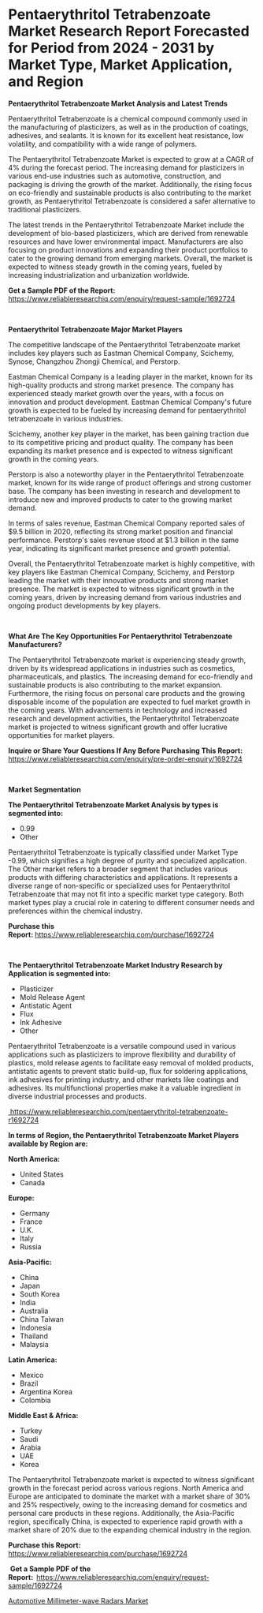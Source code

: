 <p><h1>Pentaerythritol Tetrabenzoate Market Research Report Forecasted for Period from 2024 -  2031 by Market Type, Market Application, and Region</h1></p><p><strong>Pentaerythritol Tetrabenzoate Market Analysis and Latest Trends</strong></p>
<p><p>Pentaerythritol Tetrabenzoate is a chemical compound commonly used in the manufacturing of plasticizers, as well as in the production of coatings, adhesives, and sealants. It is known for its excellent heat resistance, low volatility, and compatibility with a wide range of polymers.</p><p>The Pentaerythritol Tetrabenzoate Market is expected to grow at a CAGR of 4% during the forecast period. The increasing demand for plasticizers in various end-use industries such as automotive, construction, and packaging is driving the growth of the market. Additionally, the rising focus on eco-friendly and sustainable products is also contributing to the market growth, as Pentaerythritol Tetrabenzoate is considered a safer alternative to traditional plasticizers.</p><p>The latest trends in the Pentaerythritol Tetrabenzoate Market include the development of bio-based plasticizers, which are derived from renewable resources and have lower environmental impact. Manufacturers are also focusing on product innovations and expanding their product portfolios to cater to the growing demand from emerging markets. Overall, the market is expected to witness steady growth in the coming years, fueled by increasing industrialization and urbanization worldwide.</p></p>
<p><strong>Get a Sample PDF of the Report:&nbsp;</strong> <a href="https://www.reliableresearchiq.com/enquiry/request-sample/1692724">https://www.reliableresearchiq.com/enquiry/request-sample/1692724</a></p>
<p>&nbsp;</p>
<p><strong>Pentaerythritol Tetrabenzoate Major Market Players</strong></p>
<p><p>The competitive landscape of the Pentaerythritol Tetrabenzoate market includes key players such as Eastman Chemical Company, Scichemy, Synose, Changzhou Zhongji Chemical, and Perstorp. </p><p>Eastman Chemical Company is a leading player in the market, known for its high-quality products and strong market presence. The company has experienced steady market growth over the years, with a focus on innovation and product development. Eastman Chemical Company's future growth is expected to be fueled by increasing demand for pentaerythritol tetrabenzoate in various industries.</p><p>Scichemy, another key player in the market, has been gaining traction due to its competitive pricing and product quality. The company has been expanding its market presence and is expected to witness significant growth in the coming years. </p><p>Perstorp is also a noteworthy player in the Pentaerythritol Tetrabenzoate market, known for its wide range of product offerings and strong customer base. The company has been investing in research and development to introduce new and improved products to cater to the growing market demand.</p><p>In terms of sales revenue, Eastman Chemical Company reported sales of $9.5 billion in 2020, reflecting its strong market position and financial performance. Perstorp's sales revenue stood at $1.3 billion in the same year, indicating its significant market presence and growth potential.</p><p>Overall, the Pentaerythritol Tetrabenzoate market is highly competitive, with key players like Eastman Chemical Company, Scichemy, and Perstorp leading the market with their innovative products and strong market presence. The market is expected to witness significant growth in the coming years, driven by increasing demand from various industries and ongoing product developments by key players.</p></p>
<p>&nbsp;</p>
<p><strong>What Are The Key Opportunities For Pentaerythritol Tetrabenzoate Manufacturers?</strong></p>
<p><p>The Pentaerythritol Tetrabenzoate market is experiencing steady growth, driven by its widespread applications in industries such as cosmetics, pharmaceuticals, and plastics. The increasing demand for eco-friendly and sustainable products is also contributing to the market expansion. Furthermore, the rising focus on personal care products and the growing disposable income of the population are expected to fuel market growth in the coming years. With advancements in technology and increased research and development activities, the Pentaerythritol Tetrabenzoate market is projected to witness significant growth and offer lucrative opportunities for market players.</p></p>
<p><strong>Inquire or Share Your Questions If Any Before Purchasing This Report:</strong> <a href="https://www.reliableresearchiq.com/enquiry/pre-order-enquiry/1692724">https://www.reliableresearchiq.com/enquiry/pre-order-enquiry/1692724</a></p>
<p>&nbsp;</p>
<p><strong>Market Segmentation</strong></p>
<p><strong>The Pentaerythritol Tetrabenzoate Market Analysis by types is segmented into:</strong></p>
<p><ul><li>0.99</li><li>Other</li></ul></p>
<p><p>Pentaerythritol Tetrabenzoate is typically classified under Market Type -0.99, which signifies a high degree of purity and specialized application. The Other market refers to a broader segment that includes various products with differing characteristics and applications. It represents a diverse range of non-specific or specialized uses for Pentaerythritol Tetrabenzoate that may not fit into a specific market type category. Both market types play a crucial role in catering to different consumer needs and preferences within the chemical industry.</p></p>
<p><strong>Purchase this Report:&nbsp;</strong><a href="https://www.reliableresearchiq.com/purchase/1692724">https://www.reliableresearchiq.com/purchase/1692724</a></p>
<p>&nbsp;</p>
<p><strong>The Pentaerythritol Tetrabenzoate Market Industry Research by Application is segmented into:</strong></p>
<p><ul><li>Plasticizer</li><li>Mold Release Agent</li><li>Antistatic Agent</li><li>Flux</li><li>Ink Adhesive</li><li>Other</li></ul></p>
<p><p>Pentaerythritol Tetrabenzoate is a versatile compound used in various applications such as plasticizers to improve flexibility and durability of plastics, mold release agents to facilitate easy removal of molded products, antistatic agents to prevent static build-up, flux for soldering applications, ink adhesives for printing industry, and other markets like coatings and adhesives. Its multifunctional properties make it a valuable ingredient in diverse industrial processes and products.</p></p>
<p><a href="https://www.reliableresearchiq.com/pentaerythritol-tetrabenzoate-r1692724">&nbsp;https://www.reliableresearchiq.com/pentaerythritol-tetrabenzoate-r1692724</a></p>
<p><strong>In terms of Region, the Pentaerythritol Tetrabenzoate Market Players available by Region are:</strong></p>
<p>
    <p> <strong> North America: </strong>
        <ul>
            <li>United States</li>
            <li>Canada</li>
        </ul>
        </p> 
    <p> <strong> Europe: </strong>
        <ul>
            <li>Germany</li>
            <li>France</li>
            <li>U.K.</li>
            <li>Italy</li>
            <li>Russia</li>
        </ul>
        </p> 
    <p> <strong> Asia-Pacific: </strong>
        <ul>
            <li>China</li>
            <li>Japan</li>
            <li>South Korea</li>
            <li>India</li>
            <li>Australia</li>
            <li>China Taiwan</li>
            <li>Indonesia</li>
            <li>Thailand</li>
            <li>Malaysia</li>
        </ul>
        </p> 
    <p> <strong> Latin America: </strong>
        <ul>
            <li>Mexico</li>
            <li>Brazil</li>
            <li>Argentina Korea</li>
            <li>Colombia</li>
        </ul>
        </p> 
    <p> <strong> Middle East & Africa: </strong>
        <ul>
            <li>Turkey</li>
            <li>Saudi</li>
            <li>Arabia</li>
            <li>UAE</li>
            <li>Korea</li>
        </ul>
    </p>
    </p>
<p><p>The Pentaerythritol Tetrabenzoate market is expected to witness significant growth in the forecast period across various regions. North America and Europe are anticipated to dominate the market with a market share of 30% and 25% respectively, owing to the increasing demand for cosmetics and personal care products in these regions. Additionally, the Asia-Pacific region, specifically China, is expected to experience rapid growth with a market share of 20% due to the expanding chemical industry in the region.</p></p>
<p><strong>Purchase this Report: </strong><a href="https://www.reliableresearchiq.com/purchase/1692724">https://www.reliableresearchiq.com/purchase/1692724</a></p>
<p>&nbsp;<strong>Get a Sample PDF of the Report:&nbsp;&nbsp;</strong><a href="https://www.reliableresearchiq.com/enquiry/request-sample/1692724">https://www.reliableresearchiq.com/enquiry/request-sample/1692724</a></p>
<p><strong></strong></p>
<p><p><a href="https://github.com/juancolorado15/Market-Research-Report-List-3/blob/main/automotive-millimeter-wave-radars-market.md">Automotive Millimeter-wave Radars Market</a></p></p>
